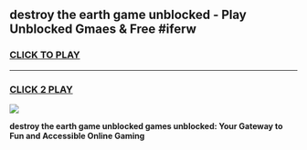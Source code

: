 
## destroy the earth game unblocked - Play Unblocked Gmaes & Free #iferw
<h3>
<a href="https://news.freeplayer.one?title=destroy_the_earth_game_unblocked&ref=03M">CLICK TO PLAY</a></h3>
<hr>

<h3>
<a href="https://news.freeplayer.one?title=destroy_the_earth_game_unblocked&ref=03M">CLICK 2 PLAY</a>
  
</h3>

<a href="https://news.freeplayer.one?title=destroy_the_earth_game_unblocked&ref=03M"><img src="https://clearcache.store/games.png"></a>


**destroy the earth game unblocked games unblocked: Your Gateway to Fun and Accessible Online Gaming**
